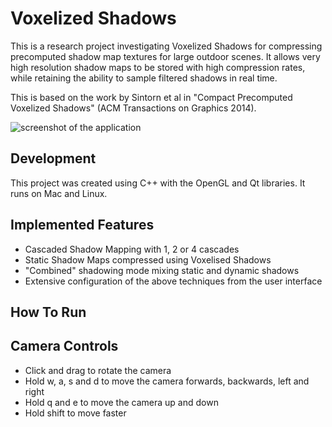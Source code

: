 # Voxelized Shadows
This is a research project investigating Voxelized Shadows for compressing precomputed shadow map textures for large outdoor scenes. It allows very high resolution shadow maps to be stored with high compression rates, while retaining the ability to sample filtered shadows in real time.

This is based on the work by Sintorn et al in "Compact Precomputed Voxelized Shadows" (ACM Transactions on Graphics 2014).

![screenshot of the application](Readme/screenshot-top.png?raw=true)

## Development

This project was created using C++ with the OpenGL and Qt libraries. It runs on Mac and Linux.

## Implemented Features

- Cascaded Shadow Mapping with 1, 2 or 4 cascades
- Static Shadow Maps compressed using Voxelised Shadows
- "Combined" shadowing mode mixing static and dynamic shadows
- Extensive configuration of the above techniques from the user interface

## How To Run

## Camera Controls

- Click and drag to rotate the camera
- Hold w, a, s and d to move the camera forwards, backwards, left and right
- Hold q and e to move the camera up and down
- Hold shift to move faster
